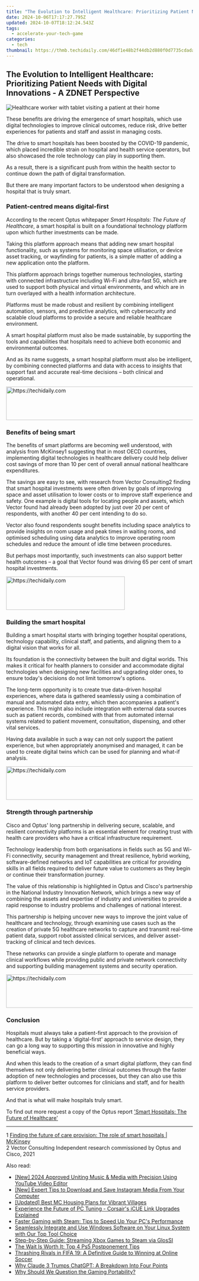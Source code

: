 ```yaml
---
title: "The Evolution to Intelligent Healthcare: Prioritizing Patient Needs with Digital Innovations - A ZDNET Perspective"
date: 2024-10-06T17:17:27.795Z
updated: 2024-10-07T18:12:24.543Z
tags:
  - accelerate-your-tech-game
categories:
  - tech
thumbnail: https://thmb.techidaily.com/46df1e48b2f44db2d880f0d7735cdada8076c6dcb75637faff2a09a30c684309.jpg
---
```


## The Evolution to Intelligent Healthcare: Prioritizing Patient Needs with Digital Innovations - A ZDNET Perspective

![Healthcare worker with tablet visiting a patient at their home](https://www.zdnet.com/a/img/resize/e6913f7f785607bc576784f6464a04c887c21e38/2023/02/17/7c959bc3-9058-4606-978b-c8d423e3176d/smart-hospitals-optuscisco-image1.jpg?auto=webp&width=1280)

These benefits are driving the emergence of smart hospitals, which use digital technologies to improve clinical outcomes, reduce risk, drive better experiences for patients and staff and assist in managing costs.

The drive to smart hospitals has been boosted by the COVID-19 pandemic, which placed incredible strain on hospital and health service operators, but also showcased the role technology can play in supporting them.

As a result, there is a significant push from within the health sector to continue down the path of digital transformation. 

But there are many important factors to be understood when designing a hospital that is truly smart.

### Patient-centred means digital-first

According to the recent Optus whitepaper _Smart Hospitals: The Future of Healthcare_, a smart hospital is built on a foundational technology platform upon which further investments can be made.

Taking this platform approach means that adding new smart hospital functionality, such as systems for monitoring space utilisation, or device asset tracking, or wayfinding for patients, is a simple matter of adding a new application onto the platform.

This platform approach brings together numerous technologies, starting with connected infrastructure including Wi-Fi and ultra-fast 5G, which are used to support both physical and virtual environments, and which are in turn overlayed with a health information architecture.

Platforms must be made robust and resilient by combining intelligent automation, sensors, and predictive analytics, with cybersecurity and scalable cloud platforms to provide a secure and reliable healthcare environment.

A smart hospital platform must also be made sustainable, by supporting the tools and capabilities that hospitals need to achieve both economic and environmental outcomes.

And as its name suggests, a smart hospital platform must also be intelligent, by combining connected platforms and data with access to insights that support fast and accurate real-time decisions – both clinical and operational.

<!-- affiliate ads begin -->
<a href="https://ephamedtechinc.pxf.io/c/5597632/2137224/26400" target="_top" id="2137224">
  <img src="//a.impactradius-go.com/display-ad/26400-2137224" border="0" alt="https://techidaily.com" width="728" height="90"/>
</a>
<img height="0" width="0" src="https://ephamedtechinc.pxf.io/i/5597632/2137224/26400" style="position:absolute;visibility:hidden;" border="0" />
<!-- affiliate ads end -->

### Benefits of being smart

The benefits of smart platforms are becoming well understood, with analysis from McKinsey1 suggesting that in most OECD countries, implementing digital technologies in healthcare delivery could help deliver cost savings of more than 10 per cent of overall annual national healthcare expenditures.

The savings are easy to see, with research from Vector Consulting2 finding that smart hospital investments were often driven by goals of improving space and asset utilisation to lower costs or to improve staff experience and safety. One example is digital tools for locating people and assets, which Vector found had already been adopted by just over 20 per cent of respondents, with another 40 per cent intending to do so.

Vector also found respondents sought benefits including space analytics to provide insights on room usage and peak times in waiting rooms, and optimised scheduling using data analytics to improve operating room schedules and reduce the amount of idle time between procedures.

But perhaps most importantly, such investments can also support better health outcomes – a goal that Vector found was driving 65 per cent of smart hospital investments.

<!-- affiliate ads begin -->
<a href="https://bluettius.sjv.io/c/5597632/2139121/17108" target="_top" id="2139121">
  <img src="//a.impactradius-go.com/display-ad/17108-2139121" border="0" alt="https://techidaily.com" width="320" height="90"/>
</a>
<img height="0" width="0" src="https://bluettius.sjv.io/i/5597632/2139121/17108" style="position:absolute;visibility:hidden;" border="0" />
<!-- affiliate ads end -->

### Building the smart hospital

Building a smart hospital starts with bringing together hospital operations, technology capability, clinical staff, and patients, and aligning them to a digital vision that works for all.

Its foundation is the connectivity between the built and digital worlds. This makes it critical for health planners to consider and accommodate digital technologies when designing new facilities and upgrading older ones, to ensure today's decisions do not limit tomorrow's options.

The long-term opportunity is to create true data-driven hospital experiences, where data is gathered seamlessly using a combination of manual and automated data entry, which then accompanies a patient's experience. This might also include integration with external data sources such as patient records, combined with that from automated internal systems related to patient movement, consultation, dispensing, and other vital services.

Having data available in such a way can not only support the patient experience, but when appropriately anonymised and managed, it can be used to create digital twins which can be used for planning and what-if analysis.

<!-- affiliate ads begin -->
<a href="https://appsumo.8odi.net/c/5597632/2144308/7443" target="_top" id="2144308">
  <img src="//a.impactradius-go.com/display-ad/7443-2144308" border="0" alt="https://techidaily.com" width="600" height="90"/>
</a>
<img height="0" width="0" src="https://appsumo.8odi.net/i/5597632/2144308/7443" style="position:absolute;visibility:hidden;" border="0" />
<!-- affiliate ads end -->

### Strength through partnership

Cisco and Optus' long partnership in delivering secure, scalable, and resilient connectivity platforms is an essential element for creating trust with health care providers who have a critical infrastructure requirement.

Technology leadership from both organisations in fields such as 5G and Wi-Fi connectivity, security management and threat resilience, hybrid working, software-defined networks and IoT capabilities are critical for providing skills in all fields required to deliver future value to customers as they begin or continue their transformation journey. 

The value of this relationship is highlighted in Optus and Cisco's partnership in the National Industry Innovation Network, which brings a new way of combining the assets and expertise of industry and universities to provide a rapid response to industry problems and challenges of national interest.

This partnership is helping uncover new ways to improve the joint value of healthcare and technology, through examining use cases such as the creation of private 5G healthcare networks to capture and transmit real-time patient data, support robot assisted clinical services, and deliver asset-tracking of clinical and tech devices.

These networks can provide a single platform to operate and manage clinical workflows while providing public and private network connectivity and supporting building management systems and security operation.

<!-- affiliate ads begin -->
<a href="https://aligracehair.sjv.io/c/5597632/1902294/19272" target="_top" id="1902294">
  <img src="//a.impactradius-go.com/display-ad/19272-1902294" border="0" alt="https://techidaily.com" width="728" height="90"/>
</a>
<img height="0" width="0" src="https://aligracehair.sjv.io/i/5597632/1902294/19272" style="position:absolute;visibility:hidden;" border="0" />
<!-- affiliate ads end -->

### Conclusion

Hospitals must always take a patient-first approach to the provision of healthcare. But by taking a 'digital-first' approach to service design, they can go a long way to supporting this mission in innovative and highly beneficial ways.

And when this leads to the creation of a smart digital platform, they can find themselves not only delivering better clinical outcomes through the faster adoption of new technologies and processes, but they can also use this platform to deliver better outcomes for clinicians and staff, and for health service providers.

And that is what will make hospitals truly smart.

To find out more request a copy of the Optus report ['Smart Hospitals: The Future of Healthcare'](https://www.optus.com.au/enterprise/accelerate/technology/digitising-and-automating-smart-hospitals)

---

1 [Finding the future of care provision: The role of smart hospitals | McKinsey](https://www.mckinsey.com/industries/healthcare-systems-and-services/our-insights/finding-the-future-of-care-provision-the-role-of-smart-hospitals)   
2 Vector Consulting Independent research commissioned by Optus and Cisco, 2021

<ins class="adsbygoogle"
     style="display:block"
     data-ad-format="autorelaxed"
     data-ad-client="ca-pub-7571918770474297"
     data-ad-slot="1223367746"></ins>

<ins class="adsbygoogle"
     style="display:block"
     data-ad-client="ca-pub-7571918770474297"
     data-ad-slot="8358498916"
     data-ad-format="auto"
     data-full-width-responsive="true"></ins>

<span class="atpl-alsoreadstyle">Also read:</span>
<div><ul>
<li><a href="https://youtube-zero.techidaily.com/024-approved-uniting-music-and-media-with-precision-using-youtube-video-editor/"><u>[New] 2024 Approved Uniting Music & Media with Precision Using YouTube Video Editor</u></a></li>
<li><a href="https://instagram-clips.techidaily.com/new-expert-tips-to-download-and-save-instagram-media-from-your-computer/"><u>[New] Expert Tips to Download and Save Instagram Media From Your Computer</u></a></li>
<li><a href="https://screen-mirroring-recording.techidaily.com/updated-best-mc-housing-plans-for-vibrant-villages/"><u>[Updated] Best MC Housing Plans for Vibrant Villages</u></a></li>
<li><a href="https://games-able.techidaily.com/experience-the-future-of-pc-tuning-corsairs-icue-link-upgrades-explained/"><u>Experience the Future of PC Tuning - Corsair's iCUE Link Upgrades Explained</u></a></li>
<li><a href="https://win-solutions.techidaily.com/faster-gaming-with-steam-tips-to-speed-up-your-pcs-performance/"><u>Faster Gaming with Steam: Tips to Speed Up Your PC's Performance</u></a></li>
<li><a href="https://tech-revival.techidaily.com/seamlessly-integrate-and-use-windows-software-on-your-linux-system-with-our-top-tool-choice/"><u>Seamlessly Integrate and Use Windows Software on Your Linux System with Our Top Tool Choice</u></a></li>
<li><a href="https://games-able.techidaily.com/step-by-step-guide-streaming-xbox-games-to-steam-via-glossi/"><u>Step-by-Step Guide: Streaming Xbox Games to Steam via GlosSI</u></a></li>
<li><a href="https://games-able.techidaily.com/the-wait-is-worth-it-top-4-ps5-postponement-tips/"><u>The Wait Is Worth It: Top 4 Ps5 Postponement Tips</u></a></li>
<li><a href="https://buynow-info.techidaily.com/thrashing-rivals-in-fifa-19-a-definitive-guide-to-winning-at-online-soccer/"><u>Thrashing Rivals in FIFA 19: A Definitive Guide to Winning at Online Soccer</u></a></li>
<li><a href="https://tech-hub.techidaily.com/why-claude-3-trumps-chatgpt-a-breakdown-into-four-points/"><u>Why Claude 3 Trumps ChatGPT: A Breakdown Into Four Points</u></a></li>
<li><a href="https://games-able.techidaily.com/why-should-we-question-the-gaming-portability/"><u>Why Should We Question the Gaming Portability?</u></a></li>
</ul></div>

